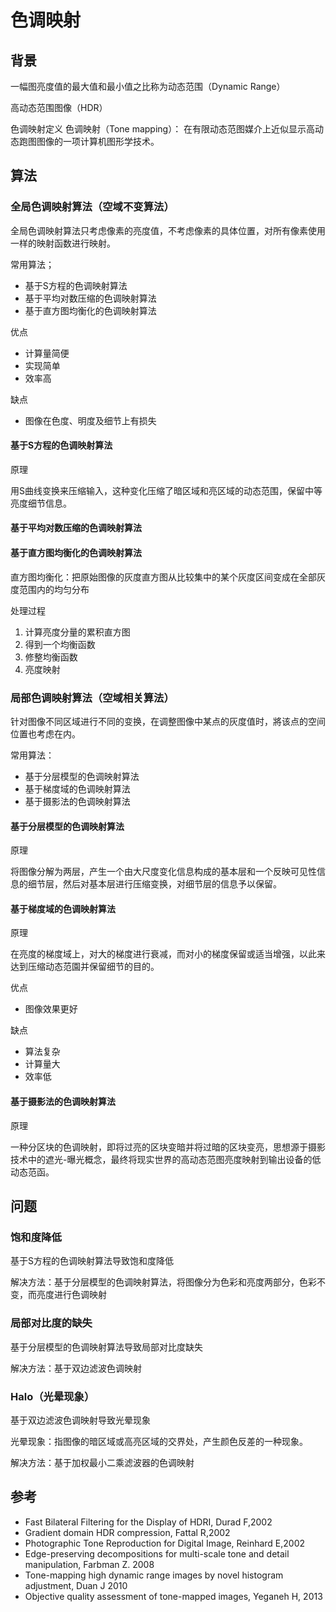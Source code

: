 # 色调映射

## 背景

一幅图亮度值的最大值和最小值之比称为动态范围（Dynamic Range）



高动态范围图像（HDR）



色调映射定义
色调映射（Tone mapping）：
在有限动态范图媒介上近似显示高动态跑图图像的一项计算机图形学技术。



## 算法

### 全局色调映射算法（空域不变算法）

全局色调映射算法只考虑像素的亮度值，不考虑像素的具体位置，对所有像素使用一样的映射函数进行映射。

常用算法；

* 基于S方程的色调映射算法
* 基于平均对数压缩的色调映射算法
* 基于直方图均衡化的色调映射算法



优点

* 计算量简便
* 实现简单
* 效率高



缺点

* 图像在色度、明度及细节上有损失



#### 基于S方程的色调映射算法

原理

用S曲线变换来压缩输入，这种变化压缩了暗区域和亮区域的动态范围，保留中等亮度细节信息。



#### 基于平均对数压缩的色调映射算法



#### 基于直方图均衡化的色调映射算法

直方图均衡化：把原始图像的灰度直方图从比较集中的某个灰度区间变成在全部灰度范围内的均匀分布



处理过程

1. 计算亮度分量的累积直方图
2. 得到一个均衡函数
3. 修整均衡函数
4. 亮度映射



### 局部色调映射算法（空域相关算法）

针对图像不同区域进行不同的变换，在调整图像中某点的灰度值时，將该点的空间位置也考虑在内。

常用算法：

* 基于分层模型的色调映射算法
*   基于梯度域的色调映射算法
*   基于摄影法的色调映射算法



#### 基于分层模型的色调映射算法

原理

将图像分解为两层，产生一个由大尺度变化信息构成的基本层和一个反映可见性信息的细节层，然后对基本层进行压缩变换，对细节层的信息予以保留。



#### 基于梯度域的色调映射算法

原理

在亮度的梯度域上，对大的梯度进行衰减，而对小的梯度保留或适当增强，以此来达到压缩动态范園并保留细节的目的。



优点

* 图像效果更好



缺点

* 算法复杂
* 计算量大
* 效率低



#### 基于摄影法的色调映射算法

原理

一种分区块的色调映射，即将过亮的区块变暗并将过暗的区块变亮，思想源于摄影技术中的遮光-曝光概念，最终将现实世界的高动态范图亮度映射到输出设备的低动态范函。



## 问题

### 饱和度降低

基于S方程的色调映射算法导致饱和度降低

解决方法：基于分层模型的色调映射算法，将图像分为色彩和亮度两部分，色彩不变，而亮度进行色调映射



### 局部对比度的缺失

基于分层模型的色调映射算法导致局部对比度缺失

解决方法：基于双边滤波色调映射



### Halo（光晕现象）

基于双边滤波色调映射导致光晕现象

光晕现象：指图像的暗区域或高亮区域的交界处，产生颜色反差的一种现象。

解决方法：基于加权最小二乘滤波器的色调映射



## 参考

* Fast Bilateral Filtering for the Display of HDRI, Durad F,2002
*    Gradient domain HDR compression, Fattal R,2002
*    Photographic Tone Reproduction for Digital Image, Reinhard E,2002
*    Edge-preserving decompositions for multi-scale tone and detail manipulation, Farbman Z. 2008
*    Tone-mapping high dynamic range images by novel histogram adjustment, Duan J 2010
*    Objective quality assessment of tone-mapped images, Yeganeh H, 2013